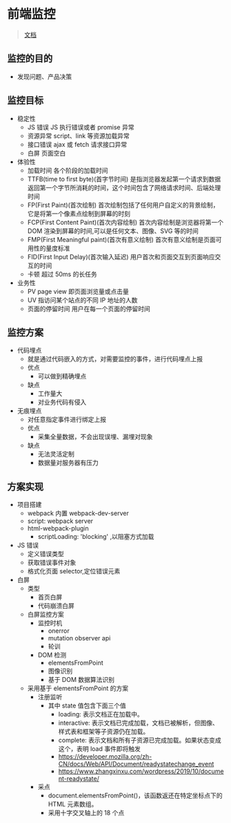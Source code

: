 # 前端监控

> [文档](https://chttycode.github.io/sys-doc/framework/monitor.html#%E6%8C%87%E6%A0%87%E5%88%86%E7%B1%BB)

## 监控的目的

- 发现问题、产品决策

## 监控目标

- 稳定性
  - JS 错误 JS 执行错误或者 promise 异常
  - 资源异常 script、link 等资源加载异常
  - 接口错误 ajax 或 fetch 请求接口异常
  - 白屏 页面空白
- 体验性
  - 加载时间 各个阶段的加载时间
  - TTFB(time to first byte)(首字节时间) 是指浏览器发起第一个请求到数据返回第一个字节所消耗的时间，这个时间包含了网络请求时间、后端处理时间
  - FP(First Paint)(首次绘制) 首次绘制包括了任何用户自定义的背景绘制，它是将第一个像素点绘制到屏幕的时刻
  - FCP(First Content Paint)(首次内容绘制) 首次内容绘制是浏览器将第一个 DOM 渲染到屏幕的时间,可以是任何文本、图像、SVG 等的时间
  - FMP(First Meaningful paint)(首次有意义绘制) 首次有意义绘制是页面可用性的量度标准
  - FID(First Input Delay)(首次输入延迟) 用户首次和页面交互到页面响应交互的时间
  - 卡顿 超过 50ms 的长任务
- 业务性
  - PV page view 即页面浏览量或点击量
  - UV 指访问某个站点的不同 IP 地址的人数
  - 页面的停留时间 用户在每一个页面的停留时间

## 监控方案

- 代码埋点
  - 就是通过代码嵌入的方式，对需要监控的事件，进行代码埋点上报
  - 优点
    - 可以做到精确埋点
  - 缺点
    - 工作量大
    - 对业务代码有侵入
- 无痕埋点
  - 对任意指定事件进行绑定上报
  - 优点
    - 采集全量数据，不会出现误埋、漏埋对现象
  - 缺点
    - 无法灵活定制
    - 数据量对服务器有压力

## 方案实现

- 项目搭建
  - webpack 内置 webpack-dev-server
  - script: webpack server
  - html-webpack-plugin
    - scriptLoading: 'blocking' ,以阻塞方式加载
- JS 错误
  - 定义错误类型
  - 获取错误事件对象
  - 格式化页面 selector,定位错误元素
- 白屏
  - 类型
    - 首页白屏
    - 代码崩溃白屏
  - 白屏监控方案
    - 监控时机
      - onerror
      - mutation observer api
      - 轮训
    - DOM 检测
      - elementsFromPoint
      - 图像识别
      - 基于 DOM 数据算法识别
  - 采用基于 elementsFromPoint 的方案
    - 注册监听
      - 其中 state 值包含下面三个值
        - loading: 表示文档正在加载中。
        - interactive: 表示文档已完成加载，文档已被解析，但图像、样式表和框架等子资源仍在加载。
        - complete: 表示文档和所有子资源已完成加载。如果状态变成这个，表明 load 事件即将触发
        - https://developer.mozilla.org/zh-CN/docs/Web/API/Document/readystatechange_event
        - https://www.zhangxinxu.com/wordpress/2019/10/document-readystate/
    - 采点
      - document.elementsFromPoint()，该函数返还在特定坐标点下的 HTML 元素数组。
      - 采用十字交叉轴上的 18 个点
